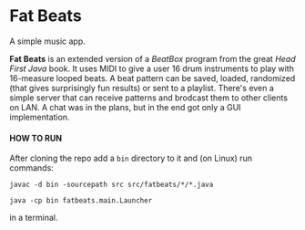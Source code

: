 # Fat Beats

A simple music app.

**Fat Beats** is an extended version of a *BeatBox* program from the great *Head First Java* book. It uses MIDI to give a user 16 drum instruments to play with 16-measure looped beats. A beat pattern can be saved, loaded, randomized (that gives surprisingly fun results) or sent to a playlist. There's even a simple server that can receive patterns and brodcast them to other clients on LAN. A chat was in the plans, but in the end got only a GUI implementation. 

#### HOW TO RUN

After cloning the repo add a `bin` directory to it and (on Linux) run commands:

`javac -d bin -sourcepath src src/fatbeats/*/*.java`

`java -cp bin fatbeats.main.Launcher`

in a terminal.